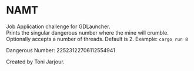 # NAMT

Job Application challenge for GDLauncher.  
Prints the singular dangerous number where the mine will crumble.  
Optionally accepts a number of threads. Default is 2.
Example: `cargo run 8`

Dangerous Number: 22523122706112554941

Created by Toni Jarjour.
